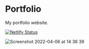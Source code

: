 # Portfolio
My  portfolio website.

[![Netlify Status](https://api.netlify.com/api/v1/badges/6e12def9-b8e4-4ed0-9057-ab9bada12a3e/deploy-status)](https://app.netlify.com/sites/danijellakic/deploys)


![Screenshot 2022-04-06 at 14 38 39](https://user-images.githubusercontent.com/50274258/161976578-02aab565-db52-44a9-a628-340079b042da.png)
